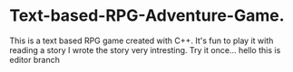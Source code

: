 # Text-based-RPG-Adventure-Game.
This is a text based RPG game created with C++. It's fun to play it with reading a story I wrote the story very intresting. Try it once...
hello this is editor branch
